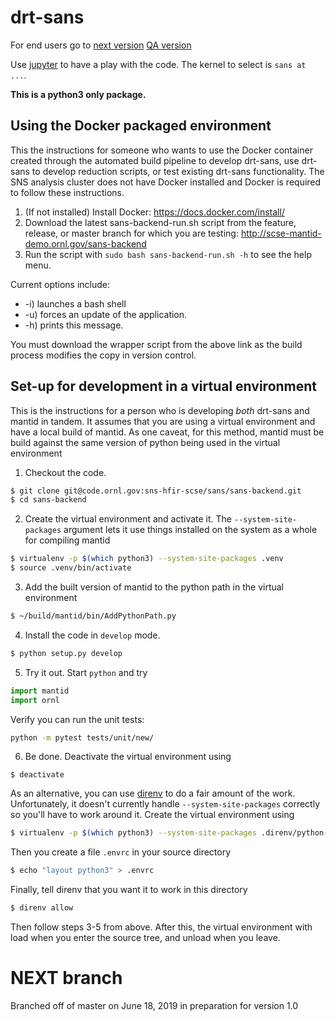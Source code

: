 drt-sans
========

For end users go to [next version](http://scse-sans-demo.ornl.gov/)
[QA version](http://scse-ui.ornl.gov:8080/)

Use [jupyter](https://jupyter.sns.gov/) to have a play with the
code. The kernel to select is `sans at ...`.


**This is a python3 only package.**

Using the Docker packaged environment
-----------------------------------------------

This the instructions for someone who wants to use the Docker container
created through the automated build pipeline to develop drt-sans, use
drt-sans to develop reduction scripts, or test existing drt-sans
functionality. The SNS analysis cluster does not have Docker installed
and Docker is required to follow these instructions.

1. (If not installed) Install Docker: https://docs.docker.com/install/
2. Download the latest sans-backend-run.sh script from the feature, release, or master branch for which you are testing: http://scse-mantid-demo.ornl.gov/sans-backend
3. Run the script with `sudo bash sans-backend-run.sh -h` to see the help menu.

Current options include:
* -i) launches a bash shell
* -u) forces an update of the application.
* -h) prints this message.

You must download the wrapper script from the above link as the build process modifies the copy in version control.

Set-up for development in a virtual environment
-----------------------------------------------

This is the instructions for a person who is developing *both*
drt-sans and mantid in tandem. It assumes that you are using a virtual
environment and have a local build of mantid. As one caveat, for this
method, mantid must be build against the same version of python being
used in the virtual environment

1. Checkout the code.

```sh
$ git clone git@code.ornl.gov:sns-hfir-scse/sans/sans-backend.git
$ cd sans-backend
```

2. Create the virtual environment and activate it. The
   `--system-site-packages` argument lets it use things installed on
   the system as a whole for compiling mantid
```sh
$ virtualenv -p $(which python3) --system-site-packages .venv
$ source .venv/bin/activate
```

3. Add the built version of mantid to the python path in the virtual
   environment
```sh
$ ~/build/mantid/bin/AddPythonPath.py
```

4. Install the code in `develop` mode.
```sh
$ python setup.py develop
```

5. Try it out. Start `python` and try
```python
import mantid
import ornl
```
Verify you can run the unit tests:
```sh
python -m pytest tests/unit/new/
```

6. Be done. Deactivate the virtual environment using
```
$ deactivate
```

As an alternative, you can use [direnv](https://direnv.net) to do a
fair amount of the work. Unfortunately, it doesn't currently handle
`--system-site-packages` correctly so you'll have to work around
it. Create the virtual environment using
```sh
$ virtualenv -p $(which python3) --system-site-packages .direnv/python-$(python3 -c "import platform as p;print(p.python_version())")
```
Then you create a file `.envrc` in your source directory
```sh
$ echo "layout python3" > .envrc
```
Finally, tell direnv that you want it to work in this directory
```sh
$ direnv allow
```
Then follow steps 3-5 from above. After this, the virtual environment
with load when you enter the source tree, and unload when you leave.


# NEXT branch

Branched off of master on June 18, 2019 in preparation for version 1.0
